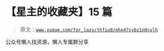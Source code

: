 # 【星主的收藏夹】15 篇

> 原文：[`www.yuque.com/for_lazy/thfiu8/ehx47cybz1n0cvlh`](https://www.yuque.com/for_lazy/thfiu8/ehx47cybz1n0cvlh)

<ne-p id="u83ae848b" data-lake-id="u83ae848b"><ne-text id="u390ff982">公众号懒人找资源，懒人专属群分享</ne-text></ne-p>